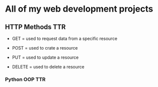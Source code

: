 # All of my web development projects

## HTTP Methods TTR
- GET = used to request data from a specific resource 
* POST = used to crate a resource
+ PUT = used to update a resource
- DELETE = used to delete a resource

### Python OOP TTR